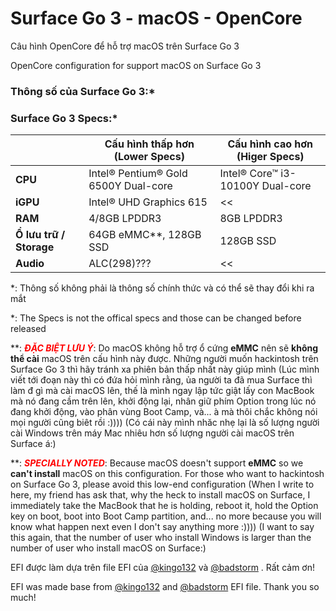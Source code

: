# Surface Go 3 - macOS - OpenCore

Câu hình OpenCore để hỗ trợ macOS trên Surface Go 3

OpenCore configuration for support macOS on Surface Go 3

### Thông số của Surface Go 3:*
### Surface Go 3 Specs:*
|                           |  Cấu hình thấp hơn (Lower Specs)     |   Cấu hình cao hơn (Higer Specs)     |
|---------------------------|--------------------------------------|---------------------------------------
|         **CPU**           | Intel® Pentium® Gold 6500Y Dual-core |   Intel® Core™ i3-10100Y Dual-core   |
|         **iGPU**          |     Intel® UHD Graphics 615          |                  <<                  |
|         **RAM**           |           4/8GB LPDDR3               |               8GB LPDDR3             |
|  **Ổ lưu trữ / Storage**  |      64GB eMMC**, 128GB SSD          |               128GB SSD              |
|         **Audio**         |              ALC(298)???             |                  <<                  |

*: Thông số không phải là thông số chính thức và có thể sẽ thay đổi khi ra mắt

*: The Specs is not the offical specs and those can be changed before released

**: <span style="color:red">_**ĐẶC BIỆT LƯU Ý**_</span>: Do macOS không hỗ trợ ổ cứng **eMMC** nên sẽ **không thể cài** macOS trên cấu hình này được. Những người muốn hackintosh trên Surface Go 3 thì hãy tránh xa phiên bản thấp nhất này giúp mình (Lúc mình viết tới đoạn này thì có đứa hỏi mình rằng, ủa người ta đã mua Surface thì làm đ gì mà cài macOS lên, thế là mình ngay lập tức giật lấy con MacBook mà nó đang cầm trên lên, khởi động lại, nhân giữ phím Option trong lúc nó đang khởi động, vào phân vùng Boot Camp, và... à mà thôi chắc không nói mọi người cũng biêt rồi :)))) (Có cái này mình nhăc nhẹ lại là số lượng người cài Windows trên máy Mac nhiêu hơn số lượng người cài macOS trên Surface á:)

**: <span style="color:red">_**SPECIALLY NOTED**_</span>: Because macOS doesn't support **eMMC** so we **can't install** macOS on this configuration. For those who want to hackintosh on Surface Go 3, please avoid this low-end configuration (When I write to here, my friend has ask that, why the heck to install macOS on Surface, I immediately take the MacBook that he is holding, reboot it, hold the Option key on boot, boot into Boot Camp partition, and... no more because you will know what happen next even I don't say anything more :)))) (I want to say this again, that the number of user who install Windows is larger than the number of user who install macOS on Surface:)

EFI được làm dựa trên file EFI của [@kingo132](https://github.com/kingo132) và [@badstorm](https://github.com/badstorm) . Rất cảm ơn!

EFI was made base from [@kingo132](https://github.com/kingo132) and [@badstorm](https://github.com/badstorm) EFI file. Thank you so much!

